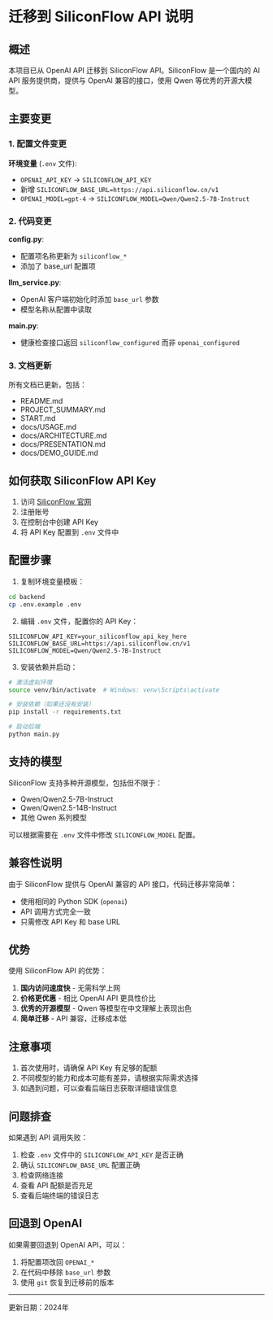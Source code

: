 # 迁移到 SiliconFlow API 说明

## 概述

本项目已从 OpenAI API 迁移到 SiliconFlow API。SiliconFlow 是一个国内的 AI API 服务提供商，提供与 OpenAI 兼容的接口，使用 Qwen 等优秀的开源大模型。

## 主要变更

### 1. 配置文件变更

**环境变量** (`.env` 文件):
- `OPENAI_API_KEY` → `SILICONFLOW_API_KEY`
- 新增 `SILICONFLOW_BASE_URL=https://api.siliconflow.cn/v1`
- `OPENAI_MODEL=gpt-4` → `SILICONFLOW_MODEL=Qwen/Qwen2.5-7B-Instruct`

### 2. 代码变更

**config.py**:
- 配置项名称更新为 `siliconflow_*`
- 添加了 base_url 配置项

**llm_service.py**:
- OpenAI 客户端初始化时添加 `base_url` 参数
- 模型名称从配置中读取

**main.py**:
- 健康检查接口返回 `siliconflow_configured` 而非 `openai_configured`

### 3. 文档更新

所有文档已更新，包括：
- README.md
- PROJECT_SUMMARY.md
- START.md
- docs/USAGE.md
- docs/ARCHITECTURE.md
- docs/PRESENTATION.md
- docs/DEMO_GUIDE.md

## 如何获取 SiliconFlow API Key

1. 访问 [SiliconFlow 官网](https://siliconflow.cn)
2. 注册账号
3. 在控制台中创建 API Key
4. 将 API Key 配置到 `.env` 文件中

## 配置步骤

1. 复制环境变量模板：
```bash
cd backend
cp .env.example .env
```

2. 编辑 `.env` 文件，配置你的 API Key：
```env
SILICONFLOW_API_KEY=your_siliconflow_api_key_here
SILICONFLOW_BASE_URL=https://api.siliconflow.cn/v1
SILICONFLOW_MODEL=Qwen/Qwen2.5-7B-Instruct
```

3. 安装依赖并启动：
```bash
# 激活虚拟环境
source venv/bin/activate  # Windows: venv\Scripts\activate

# 安装依赖（如果还没有安装）
pip install -r requirements.txt

# 启动后端
python main.py
```

## 支持的模型

SiliconFlow 支持多种开源模型，包括但不限于：
- Qwen/Qwen2.5-7B-Instruct
- Qwen/Qwen2.5-14B-Instruct
- 其他 Qwen 系列模型

可以根据需要在 `.env` 文件中修改 `SILICONFLOW_MODEL` 配置。

## 兼容性说明

由于 SiliconFlow 提供与 OpenAI 兼容的 API 接口，代码迁移非常简单：
- 使用相同的 Python SDK (`openai`)
- API 调用方式完全一致
- 只需修改 API Key 和 base URL

## 优势

使用 SiliconFlow API 的优势：
1. **国内访问速度快** - 无需科学上网
2. **价格更优惠** - 相比 OpenAI API 更具性价比
3. **优秀的开源模型** - Qwen 等模型在中文理解上表现出色
4. **简单迁移** - API 兼容，迁移成本低

## 注意事项

1. 首次使用时，请确保 API Key 有足够的配额
2. 不同模型的能力和成本可能有差异，请根据实际需求选择
3. 如遇到问题，可以查看后端日志获取详细错误信息

## 问题排查

如果遇到 API 调用失败：
1. 检查 `.env` 文件中的 `SILICONFLOW_API_KEY` 是否正确
2. 确认 `SILICONFLOW_BASE_URL` 配置正确
3. 检查网络连接
4. 查看 API 配额是否充足
5. 查看后端终端的错误日志

## 回退到 OpenAI

如果需要回退到 OpenAI API，可以：
1. 将配置项改回 `OPENAI_*`
2. 在代码中移除 `base_url` 参数
3. 使用 `git` 恢复到迁移前的版本

---

更新日期：2024年
